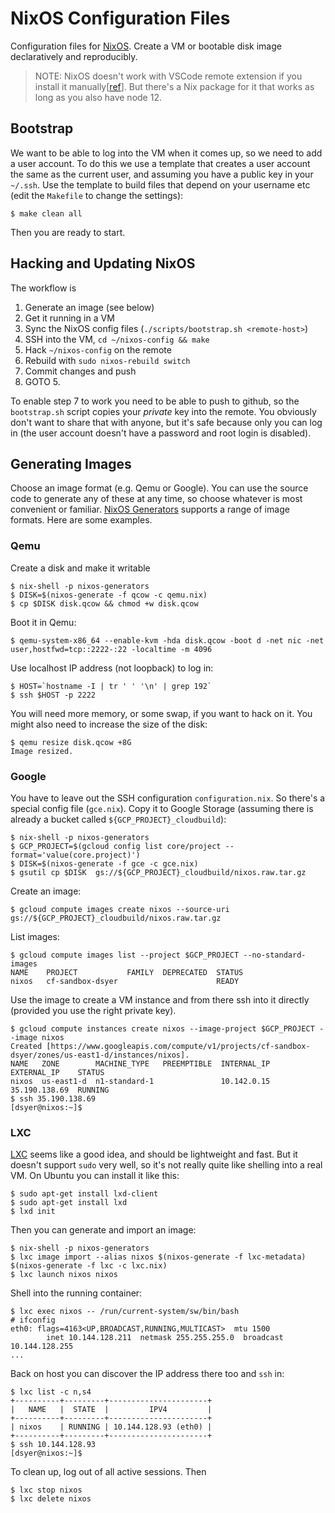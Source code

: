 # NixOS Configuration Files

Configuration files for [NixOS](https://nixos.org). Create a VM or bootable disk image declaratively and reproducibly.

> NOTE: NixOS doesn't work with VSCode remote extension if you install it manually[[ref](https://github.com/microsoft/vscode-remote-release/issues/103)]. But there's a Nix package for it that works as long as you also have node 12.

## Bootstrap

We want to be able to log into the VM when it comes up, so we need to add a user account. To do this we use a template that creates a user account the same as the current user, and assuming you have a public key in your `~/.ssh`. Use the template to build files that depend on your username etc (edit the `Makefile` to change the settings):

```
$ make clean all
```

Then you are ready to start.

## Hacking and Updating NixOS

The workflow is

1. Generate an image (see below)
2. Get it running in a VM
3. Sync the NixOS config files (`./scripts/bootstrap.sh <remote-host>`)
4. SSH into the VM, `cd ~/nixos-config && make`
5. Hack `~/nixos-config` on the remote
6. Rebuild with `sudo nixos-rebuild switch`
7. Commit changes and push
8. GOTO 5.

To enable step 7 to work you need to be able to push to github, so the `bootstrap.sh` script copies your _private_ key into the remote. You obviously don't want to share that with anyone, but it's safe because only you can log in (the user account doesn't have a password and root login is disabled).

## Generating Images

Choose an image format (e.g. Qemu or Google). You can use the source code to generate any of these at any time, so choose whatever is most convenient or familiar. [NixOS Generators](https://github.com/nix-community/nixos-generators) supports a range of image formats. Here are some examples.

### Qemu

Create a disk and make it writable

```
$ nix-shell -p nixos-generators
$ DISK=$(nixos-generate -f qcow -c qemu.nix)
$ cp $DISK disk.qcow && chmod +w disk.qcow
```

Boot it in Qemu:

```
$ qemu-system-x86_64 --enable-kvm -hda disk.qcow -boot d -net nic -net user,hostfwd=tcp::2222-:22 -localtime -m 4096
```

Use localhost IP address (not loopback) to log in:

```
$ HOST=`hostname -I | tr ' ' '\n' | grep 192`
$ ssh $HOST -p 2222
```

You will need more memory, or some swap, if you want to hack on it. You might also need to increase the size of the disk:

```
$ qemu resize disk.qcow +8G
Image resized.
```

### Google

You have to leave out the SSH configuration `configuration.nix`. So there's a special config file (`gce.nix`). Copy it to Google Storage (assuming there is already a bucket called `${GCP_PROJECT}_cloudbuild`):

```
$ nix-shell -p nixos-generators
$ GCP_PROJECT=$(gcloud config list core/project --format='value(core.project)')
$ DISK=$(nixos-generate -f gce -c gce.nix)
$ gsutil cp $DISK  gs://${GCP_PROJECT}_cloudbuild/nixos.raw.tar.gz
```

Create an image:

```
$ gcloud compute images create nixos --source-uri gs://${GCP_PROJECT}_cloudbuild/nixos.raw.tar.gz
```

List images:

```
$ gcloud compute images list --project $GCP_PROJECT --no-standard-images
NAME    PROJECT           FAMILY  DEPRECATED  STATUS
nixos   cf-sandbox-dsyer                      READY
```

Use the image to create a VM instance and from there ssh into it directly (provided you use the right private key).

```
$ gcloud compute instances create nixos --image-project $GCP_PROJECT --image nixos
Created [https://www.googleapis.com/compute/v1/projects/cf-sandbox-dsyer/zones/us-east1-d/instances/nixos].
NAME   ZONE        MACHINE_TYPE   PREEMPTIBLE  INTERNAL_IP  EXTERNAL_IP    STATUS
nixos  us-east1-d  n1-standard-1               10.142.0.15  35.190.138.69  RUNNING
$ ssh 35.190.138.69
[dsyer@nixos:~]$
```

### LXC

[LXC](https://linuxcontainers.org/) seems like a good idea, and should be lightweight and fast. But it doesn't support `sudo` very well, so it's not really quite like shelling into a real VM. On Ubuntu you can install it like this:

```
$ sudo apt-get install lxd-client
$ sudo apt-get install lxd
$ lxd init
```

Then you can generate and import an image:

```
$ nix-shell -p nixos-generators
$ lxc image import --alias nixos $(nixos-generate -f lxc-metadata) $(nixos-generate -f lxc -c lxc.nix)
$ lxc launch nixos nixos
```

Shell into the running container:

```
$ lxc exec nixos -- /run/current-system/sw/bin/bash
# ifconfig
eth0: flags=4163<UP,BROADCAST,RUNNING,MULTICAST>  mtu 1500
        inet 10.144.128.211  netmask 255.255.255.0  broadcast 10.144.128.255
...
```

Back on host you can discover the IP address there too and `ssh` in:

```
$ lxc list -c n,s4
+----------+---------+----------------------+
|   NAME   |  STATE  |         IPV4         |
+----------+---------+----------------------+
| nixos    | RUNNING | 10.144.128.93 (eth0) |
+----------+---------+----------------------+
$ ssh 10.144.128.93
[dsyer@nixos:~]$
```

To clean up, log out of all active sessions. Then

```
$ lxc stop nixos
$ lxc delete nixos
```
